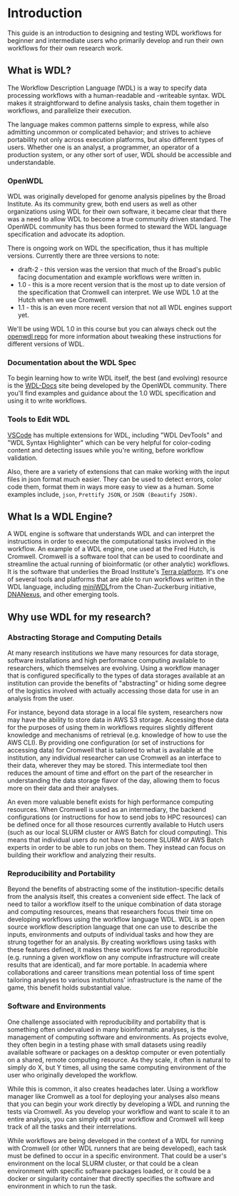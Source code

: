 


# Introduction
This guide is an introduction to designing and testing WDL workflows for beginner and intermediate users who primarily develop and run their own workflows for their own research work.  




## What is WDL?
The Workflow Description Language (WDL) is a way to specify data processing workflows with a human-readable and -writeable syntax. WDL makes it straightforward to define analysis tasks, chain them together in workflows, and parallelize their execution. 

The language makes common patterns simple to express, while also admitting uncommon or complicated behavior; and strives to achieve portability not only across execution platforms, but also different types of users. Whether one is an analyst, a programmer, an operator of a production system, or any other sort of user, WDL should be accessible and understandable.

### OpenWDL

WDL was originally developed for genome analysis pipelines by the Broad Institute. As its community grew, both end users as well as other organizations using WDL for their own software, it became clear that there was a need to allow WDL to become a true community driven standard. The OpenWDL community has thus been formed to steward the WDL language specification and advocate its adoption.

There is ongoing work on WDL the specification, thus it has multiple versions.  Currently there are three versions to note:
- draft-2 - this version was the version that much of the Broad's public facing documentation and example workflows were written in. 
- 1.0 - this is a more recent version that is the most up to date version of the specification that Cromwell can interpret.  We use WDL 1.0 at the Hutch when we use Cromwell.
- 1.1 - this is an even more recent version that not all WDL engines support yet. 

We'll be using WDL 1.0 in this course but you can always check out the [openwdl repo](https://github.com/openwdl/wdl) for more information about tweaking these instructions for different versions of WDL.  


### Documentation about the WDL Spec

To begin learning how to write WDL itself, the best (and evolving) resource is the [WDL-Docs](https://wdl-docs.readthedocs.io/en/stable/) site being developed by the OpenWDL community.  There you'll find examples and guidance about the 1.0 WDL specification and using it to write workflows.  


### Tools to Edit WDL

[VSCode](https://code.visualstudio.com/) has multiple extensions for WDL, including "WDL DevTools" and  "WDL Syntax Highlighter" which can be very helpful for color-coding content and detecting issues while you're writing, before workflow validation.  

Also, there are a variety of extensions that can make working with the input files in json format much easier.  They can be used to detect errors, color code them, format them in ways more easy to view as a human.  Some examples include, `json`, `Prettify JSON`, or `JSON (Beautify JSON)`.  

##  What Is a WDL Engine?

A WDL engine is software that understands WDL and can interpret the instructions in order to execute the computational tasks involved in the workflow.  An example of a WDL engine, one used at the Fred Hutch, is Cromwell.  Cromwell is a software tool that can be used to coordinate and streamline the actual running of bioinformatic (or other analytic) workflows. It is the software that underlies the Broad Institute's [Terra platform](https://terra.bio/).  It's one of several tools and platforms that are able to run workflows written in the WDL language, including [miniWDL](https://miniwdl.readthedocs.io/en/latest/)from the Chan-Zuckerburg initiative, [DNANexus](https://www.dnanexus.com/), and other emerging tools.  

## Why use WDL for my research?

### Abstracting Storage and Computing Details
At many research institutions we have many resources for data storage, software installations and high performance computing available to researchers, which themselves are evolving.  Using a workflow manager that is configured specifically to the types of data storages available at an institution can provide the benefits of "abstracting" or hiding some degree of the logistics involved with actually accessing those data for use in an analysis from the user.  

For instance, beyond data storage in a local file system, researchers now may have the ability to store data in AWS S3 storage.  Accessing those data for the purposes of using them in workflows requires slightly different knowledge and mechanisms of retrieval (e.g. knowledge of how to use the AWS CLI).  By providing one configuration (or set of instructions for accessing data) for Cromwell that is tailored to what is available at the institution, any individual researcher can use Cromwell as an interface to their data, wherever they may be stored.  This intermediate tool then reduces the amount of time and effort on the part of the researcher in understanding the data storage flavor of the day, allowing them to focus more on their data and their analyses.

An even more valuable benefit exists for high performance computing resources.  When Cromwell is used as an intermediary, the backend configurations (or instructions for how to send jobs to HPC resources) can be defined once for all those resources currently available to Hutch users (such as our local SLURM cluster or AWS Batch for cloud computing).  This means that individual users do not have to become SLURM or AWS Batch experts in order to be able to run jobs on them.  They instead can focus on building their workflow and analyzing their results.  

### Reproducibility and Portability
Beyond the benefits of abstracting some of the institution-specific details from the analysis itself, this creates a convenient side effect.  The lack of need to tailor a workflow itself to the unique combination of data storage and computing resources, means that researchers focus their time on developing workflows using the workflow language WDL.  WDL is an open source workflow description language that one can use to describe the inputs, environments and outputs of individual tasks and how they are strung together for an analysis.  By creating workflows using tasks with these features defined, it makes these workflows far more reproducible (e.g. running a given workflow on any compute infrastructure will create results that are identical), and far more portable.  In academia where collaborations and career transitions mean potential loss of time spent tailoring analyses to various institutions' infrastructure is the name of the game, this benefit holds substantial value.  

### Software and Environments
One challenge associated with reproducibility and portability that is something often undervalued in many bioinformatic analyses, is the management of computing software and environments.  As projects evolve, they often begin in a testing phase with small datasets using readily available software or packages on a desktop computer or even potentially on a shared, remote computing resource. As they scale, it often is natural to simply do X, but Y times, all using the same computing environment of the user who originally developed the workflow.  

While this is common, it also creates headaches later. Using a workflow manager like Cromwell as a tool for deploying your analyses also means that you can begin your work directly by developing a WDL and running the tests via Cromwell. As you develop your workflow and want to scale it to an entire analysis, you can simply edit your workflow and Cromwell will keep track of all the tasks and their interrelations.

While workflows are being developed in the context of a WDL for running with Cromwell (or other WDL runners that are being developed), each task must be defined to occur in a specific environment.  That could be a user's environment on the local SLURM cluster, or that could be a clean environment with specific software packages loaded, or it could be a docker or singularity container that directly specifies the software and environment in which to run the task. 




